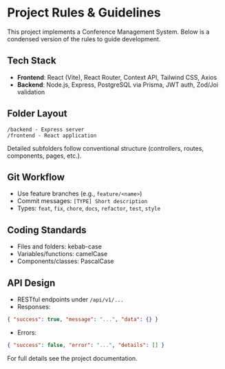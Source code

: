 # Project Rules & Guidelines

This project implements a Conference Management System. Below is a condensed version of the rules to guide development.

## Tech Stack
- **Frontend**: React (Vite), React Router, Context API, Tailwind CSS, Axios
- **Backend**: Node.js, Express, PostgreSQL via Prisma, JWT auth, Zod/Joi validation

## Folder Layout
```
/backend - Express server
/frontend - React application
```
Detailed subfolders follow conventional structure (controllers, routes, components, pages, etc.).

## Git Workflow
- Use feature branches (e.g., `feature/<name>`)
- Commit messages: `[TYPE] Short description`
- Types: `feat`, `fix`, `chore`, `docs`, `refactor`, `test`, `style`

## Coding Standards
- Files and folders: kebab-case
- Variables/functions: camelCase
- Components/classes: PascalCase

## API Design
- RESTful endpoints under `/api/v1/...`
- Responses:
```json
{ "success": true, "message": "...", "data": {} }
```
- Errors:
```json
{ "success": false, "error": "...", "details": [] }
```

For full details see the project documentation.
